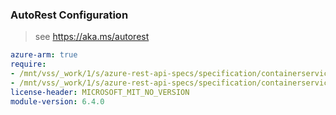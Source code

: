 ### AutoRest Configuration

> see https://aka.ms/autorest

``` yaml
azure-arm: true
require:
- /mnt/vss/_work/1/s/azure-rest-api-specs/specification/containerservice/resource-manager/Microsoft.ContainerService/aks/readme.md
- /mnt/vss/_work/1/s/azure-rest-api-specs/specification/containerservice/resource-manager/Microsoft.ContainerService/aks/readme.go.md
license-header: MICROSOFT_MIT_NO_VERSION
module-version: 6.4.0
```
